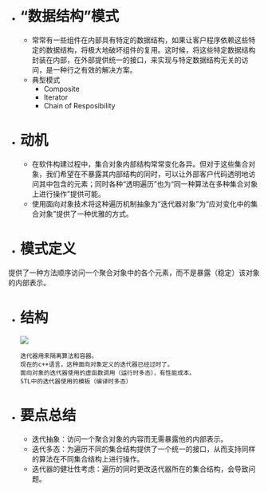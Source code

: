 - # “数据结构”模式
  - 常常有一些组件在内部具有特定的数据结构，如果让客户程序依赖这些特定的数据结构，将极大地破坏组件的复用。这时候，将这些特定数据结构封装在内部，在外部提供统一的接口，来实现与特定数据结构无关的访问，是一种行之有效的解决方案。
  - 典型模式
      - Composite
      - Iterator
      - Chain of Resposibility
      
- # 动机
  - 在软件构建过程中，集合对象内部结构常常变化各异。但对于这些集合对象，我们希望在不暴露其内部结构的同时，可以让外部客户代码透明地访问其中包含的元素；同时各种“透明遍历”也为“同一种算法在多种集合对象上进行操作”提供可能。
  - 使用面向对象技术将这种遍历机制抽象为“迭代器对象”为“应对变化中的集合对象”提供了一种优雅的方式。
  
- # 模式定义
 提供了一种方法顺序访问一个聚合对象中的各个元素，而不是暴露（稳定）该对象的内部表示。
  
- # 结构
  ![](https://github.com/havenow/my-C-plus-plus/blob/master/C%2B%2B%E8%AE%BE%E8%AE%A1%E6%A8%A1%E5%BC%8F/images/%E7%BB%93%E6%9E%84%EF%BC%88Structure%EF%BC%89-iterator.png)
  
  ```
  迭代器用来隔离算法和容器。
  现在的c++语言，这种面向对象定义的迭代器已经过时了。
  面向对象的迭代器使用的虚函数调用（运行时多态），有性能成本。
  STL中的迭代器使用的模板（编译时多态）
  ```
  
- # 要点总结
  - 迭代抽象：访问一个聚合对象的内容而无需暴露他的内部表示。
  - 迭代多态：为遍历不同的集合结构提供了一个统一的接口，从而支持同样的算法在不同集合结构上进行操作。
  - 迭代器的健壮性考虑：遍历的同时更改迭代器所在的集合结构，会导致问题。
  
